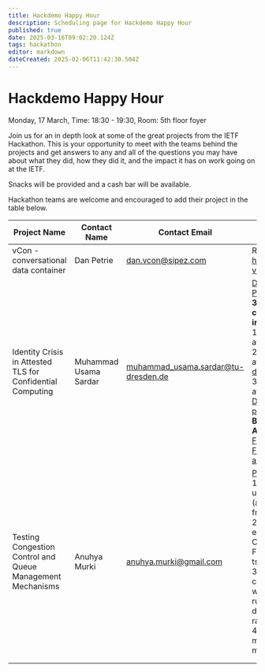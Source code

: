 ```yaml
---
title: Hackdemo Happy Hour
description: Scheduling page for Hackdemo Happy Hour
published: true
date: 2025-03-16T09:02:20.124Z
tags: hackathon
editor: markdown
dateCreated: 2025-02-06T11:42:30.504Z
---
```


# Hackdemo Happy Hour
Monday, 17 March, Time: 18:30 - 19:30, Room: 5th floor foyer

Join us for an in depth look at some of the great projects from the IETF Hackathon. This is your opportunity to meet with the teams behind the projects and get answers to any and all of the questions you may have about what they did, how they did it, and the impact it has on work going on at the IETF. 

Snacks will be provided and a cash bar will be available.

Hackathon teams are welcome and encouraged to add their project in the table below.

| Project Name  |  Contact Name |  Contact Email |  Reference Link  |
|---|---|---|---|
|vCon - conversational data container| Dan Petrie | <dan.vcon@sipez.com> |  Repo: https://github.com/py-vcon/py-vcon |
| Identity Crisis in Attested TLS for Confidential Computing | Muhammad Usama Sardar  | muhammad_usama.sardar@tu-dresden.de  | [Description](https://mailarchive.ietf.org/arch/msg/tls/Jx_yPoYWMIKaqXmPsytKZBDq23o/)  and [Presentation](https://datatracker.ietf.org/meeting/122/materials/slides-122-hackathon-sessd-identity-crisis-for-attested-tls-in-confidential-computing-00) <br> **3 main ways to combine attestation in TLS:** <br> 1. Pre-handshake attestation ([Paper](https://www.researchgate.net/publication/385384309_Towards_Validation_of_TLS_13_Formal_Model_and_Vulnerabilities_in_Intel's_RA-TLS_Protocol)) <br> 2. Intra-handshake attestation ([Internet draft](https://datatracker.ietf.org/doc/draft-fossati-tls-attestation/)) <br> 3. Post-handshake attestation ([Internet-Draft](https://datatracker.ietf.org/doc/draft-fossati-tls-exported-attestation/) and Sec. 4 in [this paper](https://www.researchgate.net/publication/367284929_SoK_Attestation_in_Confidential_Computing)) <br> **Background on Attestation:** <br> [Formal Specs](https://www.researchgate.net/publication/375592777_Formal_Specification_and_Verification_of_Architecturally-defined_Attestation_Mechanisms_in_Arm_CCA_and_Intel_TDX) <br> [Formal analysis artifacts repo](https://github.com/CCC-Attestation/formal-spec-TEE)|
| Testing Congestion Control and Queue Management Mechanisms | Anuhya Murki | anuhya.murki@gmail.com | [Presentation](https://datatracker.ietf.org/meeting/122/materials/slides-122-hackathon-sessd-testing-congestion-control-and-queue-management-mechanisms-00) <br> 1. Setup experiments using ns-3 and ccperf (a ns-3 based framework) <br> 2. Perform experiments with FQ-CoDel (RFC 8290) and FQ-PIE (an ID in tsvwg) <br> 3. Test the growth of congestion window with and without the rules suggested in draft-ietf-ccwg-ratelimited-increase <br> 4. Implementation of a modified CoDel mechanism in ns-3 |
|   |   |   |   |
|   |   |   |   |